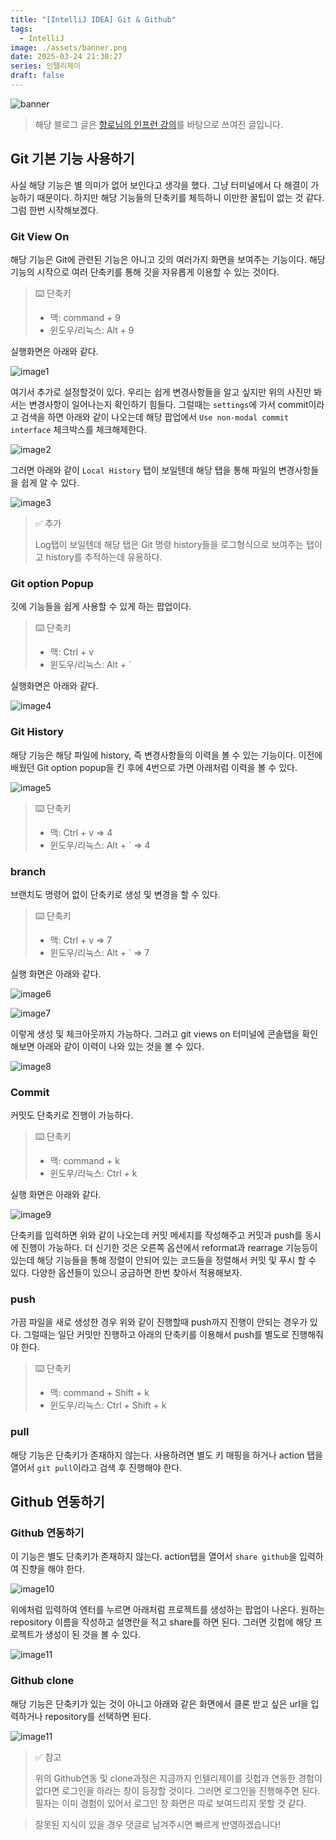 ```yaml
---
title: "[IntelliJ IDEA] Git & Github"
tags:
  - IntelliJ
image: ./assets/banner.png
date: 2025-03-24 21:30:27
series: 인텔리제이
draft: false
---
```


![banner](./assets/banner.png)

> 해당 블로그 글은 [향로님의 인프런 강의](https://inf.run/NwFz)를 바탕으로 쓰여진 글입니다.

## Git 기본 기능 사용하기

사실 해당 기능은 별 의미가 없어 보인다고 생각을 했다. 그냥 터미널에서 다 해결이 가능하기 때문이다. 하지만 해당 기능들의 단축키를 체득하니 이만한 꿀팁이 없는 것 같다. 그럼 한번 시작해보겠다.

### Git View On

해당 기능은 Git에 관련된 기능은 아니고 깃의 여러가지 화면을 보여주는 기능이다. 해당 기능의 시작으로 여러 단축키를 통해 깃을 자유롭게 이용할 수 있는 것이다.

> ⌨️ 단축키
>
> - 맥: command + 9
> - 윈도우/리눅스: Alt + 9

실행화면은 아래와 같다.

![image1](./assets/01.png)

여기서 추가로 설정할것이 있다. 우리는 쉽게 변경사항들을 알고 싶지만 위의 사진만 봐서는 변경사항이 일어나는지 확인하기 힘들다. 그럴때는 `settings`에 가서 commit이라고 검색을 하면 아래와 같이 나오는데 해당 팝업에서 `Use non-modal commit interface` 체크박스를 체크해제한다.

![image2](./assets/02.png)

그러면 아래와 같이 `Local History` 탭이 보일텐데 해당 탭을 통해 파일의 변경사항들을 쉽게 알 수 있다.

![image3](./assets/03.png)

> ✅ 추가
>
> Log탭이 보일텐데 해당 탭은 Git 명령 history들을 로그형식으로 보여주는 탭이고 history를 추적하는데 유용하다.

### Git option Popup

깃에 기능들을 쉽게 사용할 수 있게 하는 팝업이다.

> ⌨️ 단축키
>
> - 맥: Ctrl + v
> - 윈도우/리눅스: Alt + `

실행화면은 아래와 같다.

![image4](./assets/04.png)

### Git History

해당 기능은 해당 파일에 history, 즉 변경사항들의 이력을 볼 수 있는 기능이다. 이전에 배웠던 Git option popup을 킨 후에 4번으로 가면 아래처럼 이력을 볼 수 있다.

![image5](./assets/05.png)

> ⌨️ 단축키
>
> - 맥: Ctrl + v => 4
> - 윈도우/리눅스: Alt + ` => 4

### branch

브랜치도 명령어 없이 단축키로 생성 및 변경을 할 수 있다.

> ⌨️ 단축키
>
> - 맥: Ctrl + v => 7
> - 윈도우/리눅스: Alt + ` => 7

실행 화면은 아래와 같다.

![image6](./assets/06.png)

![image7](./assets/07.png)

이렇게 생성 및 체크아웃까지 가능하다. 그러고 git views on 터미널에 콘솔탭을 확인해보면 아래와 같이 이력이 나와 있는 것을 볼 수 있다.

![image8](./assets/08.png)

### Commit

커밋도 단축키로 진행이 가능하다.

> ⌨️ 단축키
>
> - 맥: command + k
> - 윈도우/리눅스: Ctrl + k

실행 화면은 아래와 같다.

![image9](./assets/09.png)

단축키를 입력하면 위와 같이 나오는데 커밋 메세지를 작성해주고 커밋과 push를 동시에 진행이 가능하다. 더 신기한 것은 오른쪽 옵션에서 reformat과 rearrage 기능등이 있는데 해당 기능들을 통해 정렬이 안되어 있는 코드들을 정렬해서 커밋 및 푸시 할 수 있다. 다양한 옵션들이 있으니 궁금하면 한번 찾아서 적용해보자.

### push

가끔 파일을 새로 생성한 경우 위와 같이 진행할때 push까지 진행이 안되는 경우가 있다. 그럴때는 일단 커밋만 진행하고 아래의 단축키를 이용해서 push를 별도로 진행해줘야 한다.

> ⌨️ 단축키
>
> - 맥: command + Shift + k
> - 윈도우/리눅스: Ctrl + Shift + k

### pull

해당 기능은 단축키가 존재하지 않는다. 사용하려면 별도 키 매핑을 하거나 action 탭을 열어서 `git pull`이라고 검색 후 진행해야 한다.

## Github 연동하기

### Github 연동하기

이 기능은 별도 단축키가 존재하지 않는다. action탭을 열어서 `share github`을 입력하여 진향을 해야 한다.

![image10](./assets/10.png)

위에처럼 입력하여 엔터를 누르면 아래처럼 프로젝트를 생성하는 팝업이 나온다. 원하는 repository 이름을 작성하고 설명란을 적고 share를 하면 된다. 그러면 깃헙에 해당 프로젝트가 생성이 된 것을 볼 수 있다.

![image11](./assets/11.png)

### Github clone

해당 기능은 단축키가 있는 것이 아니고 아래와 같은 화면에서 클론 받고 싶은 url을 입력하거나 repository를 선택하면 된다.

![image11](./assets/12.png)

> ✅ 참고
>
> 위의 Github연동 및 clone과정은 지금까지 인텔리제이를 깃헙과 연동한 경험이 없다면 로그인을 하라는 창이 등장할 것이다. 그러면 로그인을 진행해주면 된다. 필자는 이미 경험이 있어서 로그인 창 화면은 따로 보여드리지 못할 것 같다.

> 잘못된 지식이 있을 경우 댓글로 남겨주시면 빠르게 반영하겠습니다!